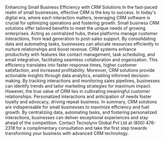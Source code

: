 Enhancing Small Business Efficiency with CRM Solutions
In the fast-paced realm of small businesses, effective CRM is the key to success. In today's
digital era, where each interaction matters, leveraging CRM software is crucial for optimizing
operations and fostering growth.
Small business CRM solutions offer tailored benefits to meet the unique needs of growing
enterprises. Acting as centralized hubs, these platforms manage customer interactions, from
lead generation to post-sales support. By consolidating data and automating tasks, businesses
can allocate resources efficiently to nurture relationships and boost revenue.
CRM systems enhance productivity with features like contact management, task scheduling,
and email integration, facilitating seamless collaboration and organization. This efficiency
translates into faster response times, higher customer satisfaction, and increased profitability.
Moreover, CRM solutions provide actionable insights through data analytics, enabling informed
decision-making. By tracking interactions and monitoring sales pipelines, businesses can
identify trends and tailor marketing strategies for maximum impact.
However, the true value of CRM lies in cultivating meaningful customer relationships.
Personalized interactions and anticipation of needs foster loyalty and advocacy, driving repeat
business.
In summary, CRM solutions are indispensable for small businesses to maximize efficiency and
fuel growth. By centralizing data, automating tasks, and fostering personalized interactions,
businesses can deliver exceptional experiences and stay ahead of the competition.
Contact Tecnolynx Global Pvt Ltd at (800) 476-2318 for a complimentary consultation and take
the first step towards transforming your business with advanced CRM technology.
